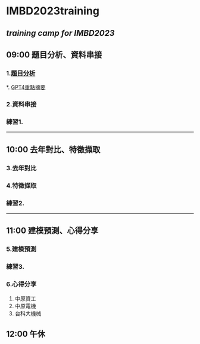 # IMBD2023training
*training camp for IMBD2023*
---
## 09:00 題目分析、資料串接
### 1.[題目分析](https://github.com/FelixWuYH/IMBD2023training/tree/main/1.題目分析)
*. [GPT4重點摘要](https://chat.openai.com/share/d7313350-7078-4bb5-9f1f-0050bf3a85c1)

### 2.資料串接

### 練習1.

---
## 10:00 去年對比、特徵擷取
### 3.去年對比

### 4.特徵擷取

### 練習2.

---
## 11:00 建模預測、心得分享

### 5.建模預測

### 練習3.

### 6.心得分享
1. 中原資工
2. 中原電機
3. 台科大機械
## 12:00 午休
